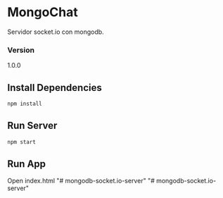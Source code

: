 # MongoChat

Servidor socket.io con mongodb.

### Version
1.0.0

## Install Dependencies
```bash
npm install 
```

## Run Server
```bash
npm start
```

## Run App
Open index.html
"# mongodb-socket.io-server" 
"# mongodb-socket.io-server" 
